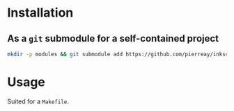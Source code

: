 # Installation

## As a `git` submodule for a self-contained project

```bash
mkdir -p modules && git submodule add https://github.com/pierreay/inkscape2latex modules/inkscape2latex
``` 

# Usage

Suited for a `Makefile`.
